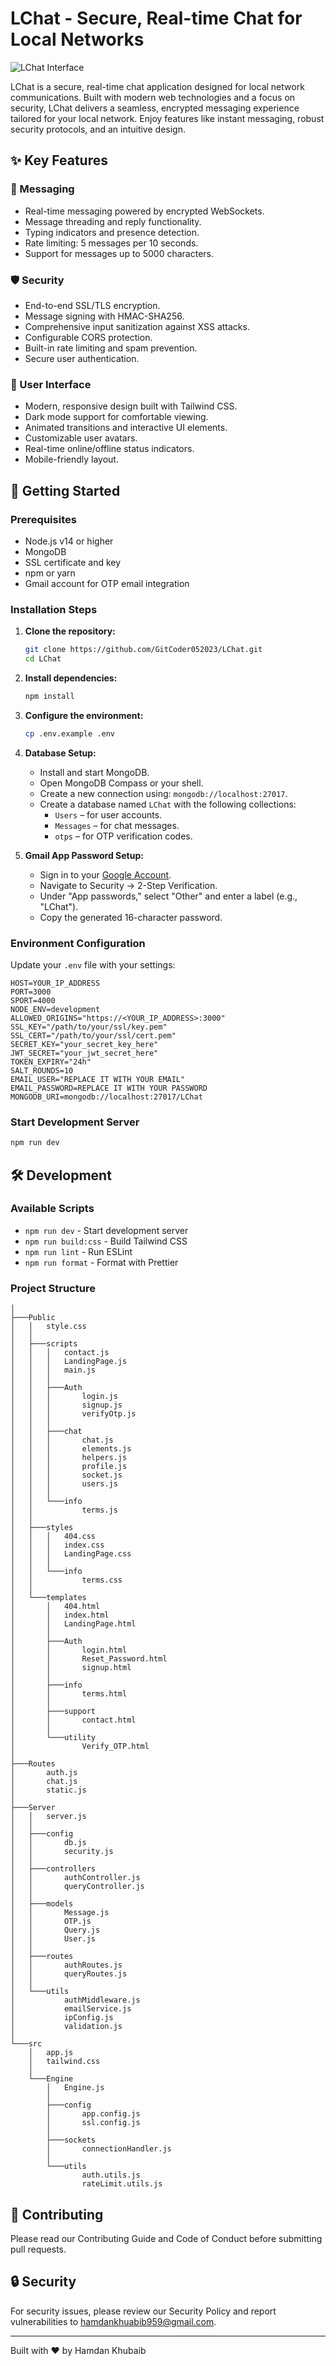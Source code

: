 # LChat - Secure, Real-time Chat for Local Networks

![LChat Interface](Media/preview.jpeg)

LChat is a secure, real-time chat application designed for local network communications. Built with modern web technologies and a focus on security, LChat delivers a seamless, encrypted messaging experience tailored for your local network. Enjoy features like instant messaging, robust security protocols, and an intuitive design.

## ✨ Key Features

### 💬 Messaging
- Real-time messaging powered by encrypted WebSockets.
- Message threading and reply functionality.
- Typing indicators and presence detection.
- Rate limiting: 5 messages per 10 seconds.
- Support for messages up to 5000 characters.

### 🛡️ Security
- End-to-end SSL/TLS encryption.
- Message signing with HMAC-SHA256.
- Comprehensive input sanitization against XSS attacks.
- Configurable CORS protection.
- Built-in rate limiting and spam prevention.
- Secure user authentication.

### 🎨 User Interface
- Modern, responsive design built with Tailwind CSS.
- Dark mode support for comfortable viewing.
- Animated transitions and interactive UI elements.
- Customizable user avatars.
- Real-time online/offline status indicators.
- Mobile-friendly layout.

## 🚀 Getting Started

### Prerequisites
- Node.js v14 or higher
- MongoDB
- SSL certificate and key
- npm or yarn
- Gmail account for OTP email integration

### Installation Steps

1. **Clone the repository:**
   ```bash
   git clone https://github.com/GitCoder052023/LChat.git
   cd LChat
   ```

2. **Install dependencies:**
   ```bash
   npm install
   ```

3. **Configure the environment:**
   ```bash
   cp .env.example .env
   ```

4. **Database Setup:**
   - Install and start MongoDB.
   - Open MongoDB Compass or your shell.
   - Create a new connection using: `mongodb://localhost:27017`.
   - Create a database named `LChat` with the following collections:
     - `Users` – for user accounts.
     - `Messages` – for chat messages.
     - `otps` – for OTP verification codes.

5. **Gmail App Password Setup:**
   - Sign in to your [Google Account](https://myaccount.google.com/).
   - Navigate to Security → 2-Step Verification.
   - Under "App passwords," select "Other" and enter a label (e.g., "LChat").
   - Copy the generated 16-character password.

### Environment Configuration

Update your `.env` file with your settings:

```env
HOST=YOUR_IP_ADDRESS
PORT=3000
SPORT=4000
NODE_ENV=development
ALLOWED_ORIGINS="https://<YOUR_IP_ADDRESS>:3000"
SSL_KEY="/path/to/your/ssl/key.pem"
SSL_CERT="/path/to/your/ssl/cert.pem"
SECRET_KEY="your_secret_key_here"
JWT_SECRET="your_jwt_secret_here"
TOKEN_EXPIRY="24h"
SALT_ROUNDS=10
EMAIL_USER="REPLACE IT WITH YOUR EMAIL"
EMAIL_PASSWORD=REPLACE IT WITH YOUR PASSWORD
MONGODB_URI=mongodb://localhost:27017/LChat
```

### Start Development Server
```bash
npm run dev
```

## 🛠️ Development

### Available Scripts
- `npm run dev` - Start development server
- `npm run build:css` - Build Tailwind CSS
- `npm run lint` - Run ESLint
- `npm run format` - Format with Prettier

### Project Structure

```
│
├───Public
│   │   style.css
│   │
│   ├───scripts
│   │   │   contact.js
│   │   │   LandingPage.js
│   │   │   main.js
│   │   │
│   │   ├───Auth
│   │   │       login.js
│   │   │       signup.js
│   │   │       verifyOtp.js
│   │   │
│   │   ├───chat
│   │   │       chat.js
│   │   │       elements.js
│   │   │       helpers.js
│   │   │       profile.js
│   │   │       socket.js
│   │   │       users.js
│   │   │
│   │   └───info
│   │           terms.js
│   │
│   ├───styles
│   │   │   404.css
│   │   │   index.css
│   │   │   LandingPage.css
│   │   │
│   │   └───info
│   │           terms.css
│   │
│   └───templates
│       │   404.html
│       │   index.html
│       │   LandingPage.html
│       │
│       ├───Auth
│       │       login.html
│       │       Reset_Password.html
│       │       signup.html
│       │
│       ├───info
│       │       terms.html
│       │
│       ├───support
│       │       contact.html
│       │
│       └───utility
│               Verify_OTP.html
│
├───Routes
│       auth.js
│       chat.js
│       static.js
│
├───Server
│   │   server.js
│   │
│   ├───config
│   │       db.js
│   │       security.js
│   │
│   ├───controllers
│   │       authController.js
│   │       queryController.js
│   │
│   ├───models
│   │       Message.js
│   │       OTP.js
│   │       Query.js
│   │       User.js
│   │
│   ├───routes
│   │       authRoutes.js
│   │       queryRoutes.js
│   │
│   └───utils
│           authMiddleware.js
│           emailService.js
│           ipConfig.js
│           validation.js
│
└───src
    │   app.js
    │   tailwind.css
    │
    └───Engine
        │   Engine.js
        │
        ├───config
        │       app.config.js
        │       ssl.config.js
        │
        ├───sockets
        │       connectionHandler.js
        │
        └───utils
                auth.utils.js
                rateLimit.utils.js
```

## 📝 Contributing

Please read our Contributing Guide and Code of Conduct before submitting pull requests.

## 🔒 Security

For security issues, please review our Security Policy and report vulnerabilities to hamdankhuabib959@gmail.com.

---

Built with ❤️ by Hamdan Khubaib
